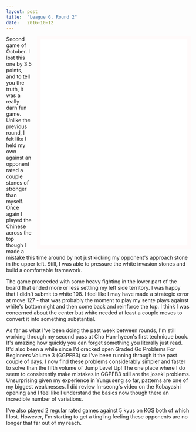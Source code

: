 ```yaml
---
layout: post
title:  "League G, Round 2"
date:   2016-10-12
---
```


<iframe id="gokibitz-Ey-_61uC-" src="//gokibitz.com/kifu/Ey-_61uC-"
style="float: right; margin-left: 1em; width: 400px; min-height:
560px; display: block; border: 10px solid snow;"></iframe> <script
src="//gokibitz.com/embed/Ey-_61uC-"></script>

Second game of October. I lost this one by 3.5 points, and to tell you
the truth, it was a really darn fun game. Unlike the previous round, I
felt like I held my own against an opponent rated a couple stones of
stronger than myself. Once again I played the Chinese across the top
though I made a mistake this time around by not just kicking my
opponent's approach stone in the upper left. Still, I was able to
pressure the white invasion stones and build a comfortable framework.

The game proceeded with some heavy fighting in the lower part of the
board that ended more or less settling my left side territory. I was
happy that I didn't submit to white 108. I feel like I may have made a
strategic error at move 127 - that was probably the moment to play my
sente plays against white's bottom right and then come back and
reinforce the top. I think I was concerned about the center but white
needed at least a couple moves to convert it into something substantial.

As far as what I've been doing the past week between rounds, I'm still
working through my second pass at Cho Hun-hyeon's first technique
book. It's amazing how quickly you can forget something you literally
just read. It'd also been a while since I'd cracked open Graded Go
Problems For Beginners Volume 3 (GGPFB3) so I've been running through
it the past couple of days. I now find these problems considerably
simpler and faster to solve than the fifth volume of Jump Level Up!
The one place where I do seem to consistently make mistakes in GGPFB3
still are the joseki problems. Unsurprising given my experience in
Yunguseng so far, patterns are one of my biggest weaknesses. I did
review In-seong's video on the Kobayashi opening and I feel like I
understand the basics now though there an incredible number of
variations.

I've also played 2 regular rated games against 5 kyus on KGS both
of which I lost. However, I'm starting to get a tingling feeling
these opponents are no longer that far out of my reach.
